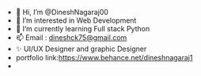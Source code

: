 - 👋 Hi, I’m @DineshNagaraj00
- 👀 I’m interested in Web Development
- 🌱 I’m currently learning Full stack Python
- 📫 Email : dineshck75@gmail.com
- ✨ UI/UX Designer and graphic Designer
- portfolio link:https://www.behance.net/dineshnagaraj1
-  


<!---
DineshNagaraj00/DineshNagaraj00 is a ✨ special ✨ repository because its `README.md` (this file) appears on your GitHub profile.
You can click the Preview link to take a look at your changes.
--->
